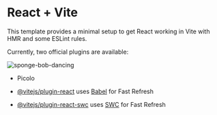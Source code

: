 # React + Vite

This template provides a minimal setup to get React working in Vite with HMR and some ESLint rules.

Currently, two official plugins are available:

![sponge-bob-dancing](https://github.com/user-attachments/assets/d7b6e992-f775-46c7-8f33-cecbee3929db)

- Picolo

- [@vitejs/plugin-react](https://github.com/vitejs/vite-plugin-react/blob/main/packages/plugin-react/README.md) uses [Babel](https://babeljs.io/) for Fast Refresh
- [@vitejs/plugin-react-swc](https://github.com/vitejs/vite-plugin-react-swc) uses [SWC](https://swc.rs/) for Fast Refresh
